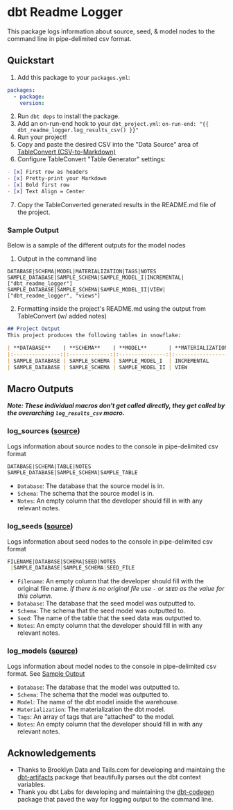 # dbt Readme Logger
This package logs information about source, seed, & model nodes to the command line in pipe-delimited csv format. 



## Quickstart
1. Add this package to your `packages.yml`:
```yaml
packages:
  - package: 
    version:
```
2. Run `dbt deps` to install the package.
3. Add an on-run-end hook to your `dbt_project.yml`: `on-run-end: "{{ dbt_readme_logger.log_results_csv() }}"`
4. Run your project!
5. Copy and paste the desired CSV into the "Data Source" area of [TableConvert (CSV-to-Markdown)](https://tableconvert.com/csv-to-markdown)
6. Configure TableConvert "Table Generator" settings:
```markdown
- [x] First row as headers
- [x] Pretty-print your Markdown
- [x] Bold first row
- [x] Text Align = Center
```
7. Copy the TableConverted generated results in the README.md file of the project.

### Sample Output
Below is a sample of the different outputs for the model nodes
1. Output in the command line
```
DATABASE|SCHEMA|MODEL|MATERIALIZATION|TAGS|NOTES
SAMPLE_DATABASE|SAMPLE_SCHEMA|SAMPLE_MODEL_I|INCREMENTAL|["dbt_readme_logger"]
SAMPLE_DATABASE|SAMPLE_SCHEMA|SAMPLE_MODEL_II|VIEW|["dbt_readme_logger", "views"]
```

2. Formatting inside the project's README.md using the output from TableConvert (w/ added notes)
```markdown
## Project Output
This project produces the following tables in snowflake:

| **DATABASE**    | **SCHEMA**    | **MODEL**       | **MATERIALIZATION** | **TAGS**                       | **NOTES**                                                |
|:---------------:|:-------------:|:---------------:|:-------------------:|:------------------------------:|:--------------------------------------------------------:|
| SAMPLE_DATABASE | SAMPLE_SCHEMA | SAMPLE_MODEL_I  | INCREMENTAL         | ["dbt_readme_logger"]          | This model uses the "delete+insert" incremental strategy |
| SAMPLE_DATABASE | SAMPLE_SCHEMA | SAMPLE_MODEL_II | VIEW                | ["dbt_readme_logger", "views"] | This model is a union of other models                    |
```

## Macro Outputs
***Note: These individual macros don't get called directly, they get called by the overarching `log_results_csv` macro.***
### log_sources ([source](macros/log_sources.sql))
Logs information about source nodes to the console in pipe-delimited csv format
```markdown
DATABASE|SCHEMA|TABLE|NOTES
SAMPLE_DATABASE|SAMPLE_SCHEMA|SAMPLE_TABLE
```
- `Database`: The database that the source model is in.
- `Schema`: The schema that the source model is in.
- `Notes`: An empty column that the developer should fill in with any relevant notes.

### log_seeds ([source](macros/log_seeds.sql))
Logs information about seed nodes to the console in pipe-delimited csv format
```markdown
FILENAME|DATABASE|SCHEMA|SEED|NOTES
 |SAMPLE_DATABASE|SAMPLE_SCHEMA|SEED_FILE
```
- `Filename`: An empty column that the developer should fill with the original file name. *If there is no original file use `-` or `SEED` as the value for this column*.
- `Database`: The database that the seed model was outputted to.
- `Schema`: The schema that the seed model was outputted to.
- `Seed`: The name of the table that the seed data was outputted to.
- `Notes`: An empty column that the developer should fill in with any relevant notes.

### log_models ([source](macros/log_models.sql))
Logs information about model nodes to the console in pipe-delimited csv format. See [Sample Output](#Sample-Output)
- `Database`: The database that the model was outputted to.
- `Schema`: The schema that the model was outputted to.
- `Model`: The name of the dbt model inside the warehouse.
- `Materialization`: The materialization the dbt model.
- `Tags`: An array of tags that are "attached" to the model.
- `Notes`: An empty column that the developer should fill in with any relevant notes.

## Acknowledgements
- Thanks to Brooklyn Data and Tails.com for developing and maintaing the [dbt-artifacts](https://github.com/brooklyn-data/dbt_artifacts) package that beautifully parses out the dbt context variables.
- Thank you dbt Labs for developing and maintaining the [dbt-codegen](https://github.com/dbt-labs/dbt-codegen) package that paved the way for logging output to the command line.